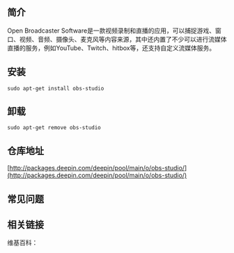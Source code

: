 ## 简介

Open Broadcaster Software是一款视频录制和直播的应用，可以捕捉游戏、窗口、视频、音频、摄像头、麦克风等内容来源，其中还内置了不少可以进行流媒体直播的服务，例如YouTube、Twitch、hitbox等，还支持自定义流媒体服务。

## 安装

`sudo apt-get install obs-studio`

## 卸载

`sudo apt-get remove obs-studio`

## 仓库地址

[http://packages.deepin.com/deepin/pool/main/o/obs-studio/](http://packages.deepin.com/deepin/pool/main/o/obs-studio/)


## 常见问题


## 相关链接

维基百科：
